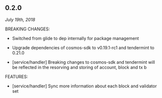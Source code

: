 ## 0.2.0

*July 19th, 2018*

BREAKING CHANGES:

- Switched from glide to dep internally for package management

- Upgrade dependencies of cosmos-sdk to v0.19.1-rc1 and tendermint to 0.21.0

- [service/handler] Breaking changes to  cosmos-sdk and tendermint will be reflected in the resorving and storing of account, block and tx b

FEATURES:

- [service/handler] Sync more information about each block and validator set
